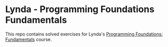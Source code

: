# Lynda - Programming Foundations Fundamentals
This repo contains solved exercises for Lynda's [Programming Foundations: Fundamentals](https://www.lynda.com/Programming-Foundations-tutorials/Foundations-Programming-Fundamentals/83603-2.html) course.
